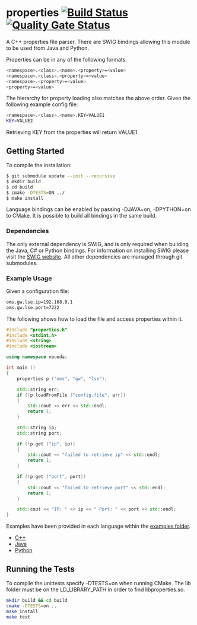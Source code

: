 # properties [![Build Status](https://travis-ci.com/blu-corner/properties.svg?branch=master)](https://travis-ci.com/blu-corner/properties) [![Quality Gate Status](https://sonarcloud.io/api/project_badges/measure?project=blu-corner_properties&metric=alert_status)](https://sonarcloud.io/dashboard?id=blu-corner_properties)

A C++ properties file parser. There are SWIG bindings allowing this module to be
used from Java and Python.

Properties can be in any of the following formats:

```bash
<namespace>.<class>.<name>.<property>=<value>
<namespace>.<class>.<property>=<value>
<namespace>.<property>=<value>
<property>=<value>
```

The hierarchy for property loading also matches the above order. Given the following
example config file:

```bash
<namespace>.<class>.<name>.KEY=VALUE1
KEY=VALUE2
```

Retrieving KEY from the properties will return VALUE1.

## Getting Started

To compile the installation:

```bash
$ git submodule update --init --recursive
$ mkdir build
$ cd build
$ cmake -DTESTS=ON ../
$ make install
```

Language bindings can be enabled by passing -DJAVA=on, -DPYTHON=on
to CMake. It is possible to build all bindings in the same build.

### Dependencies

The only external dependency is SWIG, and is only required when building the Java,
C# or Python bindings. For information on installing SWIG please visit the [SWIG website](http://www.swig.org). All other dependencies are managed through git submodules.

### Example Usage

Given a configuration file:

```bash
oms.gw.lse.ip=192.168.0.1
oms.gw.lse.port=7222
```

The following shows how to load the file and access properties within it.

```cpp
#include "properties.h"
#include <stdint.h>
#include <string>
#include <iostream>

using namespace neueda;

int main ()
{
    properties p ("oms", "gw", "lse");

    std::string err;
    if (!p.loadFromFile ("config.file", err))
    {
        std::cout << err << std::endl;
        return 1;
    }

    std::string ip;
    std::string port;

    if (!p.get ("ip", ip))
    {
        std::cout << "failed to retrieve ip" << std::endl;
        return 1;
    }

    if (!p.get ("port", port))
    {
        std::cout << "failed to retrieve port" << std::endl;
        return 1;
    }

    std::cout << "IP: " << ip << " Port: " << port << std::endl;
}

```

Examples have been provided in each language within the [examples folder](./examples/).

* [C++](examples/cpp/README.md)
* [Java](examples/java/README.md)
* [Python](examples/python/README.md)

## Running the Tests

To compile the unittests specify -DTESTS=on when running CMake. The lib folder 
must be on the LD_LIBRARY_PATH in order to find libproperties.so.

```bash
mkdir build && cd build
cmake -DTESTS=on ..
make install
make test
```

